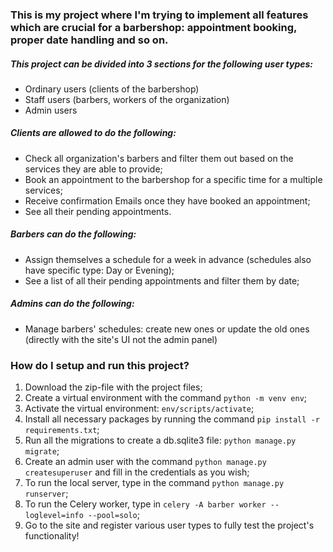 ### This is my project where I'm trying to implement all features which are crucial for a barbershop: appointment booking, proper date handling and so on.

##### This project can be divided into 3 sections for the following user types:
  
  - Ordinary users (clients of the barbershop)
  - Staff users (barbers, workers of the organization)
  - Admin users
  
  
##### Clients are allowed to do the following:
  
  - Check all organization's barbers and filter them out based on the services they are able to provide;
  - Book an appointment to the barbershop for a specific time for a multiple services;
  - Receive confirmation Emails once they have booked an appointment;
  - See all their pending appointments.

##### Barbers can do the following:
  - Assign themselves a schedule for a week in advance (schedules also have specific type: Day or Evening);
  - See a list of all their pending appointments and filter them by date;

##### Admins can do the following:
  - Manage barbers' schedules: create new ones or update the old ones (directly with the site's UI not the admin panel)

### How do I setup and run this project?
  1. Download the zip-file with the project files;
  2. Create a virtual environment with the command ```python -m venv env```;
  3. Activate the virtual environment: ```env/scripts/activate```;
  4. Install all necessary packages by running the command ```pip install -r requirements.txt```;
  5. Run all the migrations to create a db.sqlite3 file: ```python manage.py migrate```;
  6. Create an admin user with the command ```python manage.py createsuperuser``` and fill in the credentials as you wish;
  7. To run the local server, type in the command ```python manage.py runserver```;
  8. To run the Celery worker, type in ```celery -A barber worker --loglevel=info --pool=solo```;
  9. Go to the site and register various user types to fully test the project's functionality!

  
  
